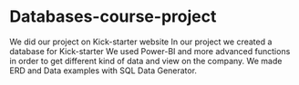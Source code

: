 # Databases-course-project
We did our project on Kick-starter website
In our project we created a database for Kick-starter
We used Power-BI and more advanced functions in order to get different kind of data
and view on the company.
We made ERD and Data examples with SQL Data Generator.
